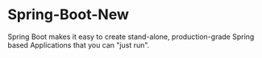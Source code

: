 # Spring-Boot-New

Spring Boot makes it easy to create stand-alone, production-grade Spring based Applications that you can "just run".
